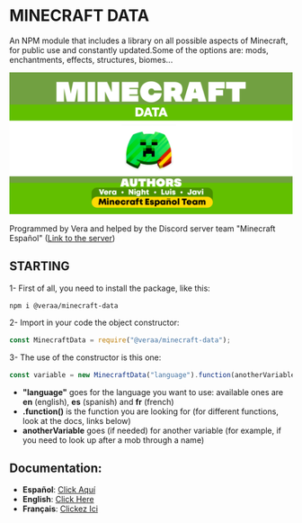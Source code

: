 # MINECRAFT DATA
An NPM module that includes a library on all possible aspects of Minecraft, for public use and constantly updated.Some of the options are: mods, enchantments, effects, structures, biomes...

![presetation_image](general_doc_image.png)

Programmed by Vera and helped by the Discord server team "Minecraft Español" ([Link to the server](https://discord.gg/mc-es))

## STARTING
1- First of all, you need to install the package, like this:
```
npm i @veraa/minecraft-data
```
2- Import in your code the object constructor:
```js
const MinecraftData = require("@veraa/minecraft-data");
```
3- The use of the constructor is this one:
```js
const variable = new MinecraftData("language").function(anotherVariable);
```
- **"language"** goes for the language you want to use: available ones are __en__ (english), __es__ (spanish) and __fr__ (french)
- **.function()** is the function you are looking for (for different functions, look at the docs, links below)
- **anotherVariable** goes (if needed) for another variable (for example, if you need to look up after a mob through a name)

## Documentation:
- **Español**: [Click Aquí](https://github.com/Vera0011/Minecraft_data/blob/master/docs/apiEs.md)
- **English**: [Click Here](https://github.com/Vera0011/Minecraft_data/blob/master/docs/apiEn.md)
- **Français**: [Clickez Ici](https://github.com/Vera0011/Minecraft_data/blob/master/docs/apiFr.md)